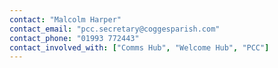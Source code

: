 ```yaml
---
contact: "Malcolm Harper"
contact_email: "pcc.secretary@coggesparish.com"
contact_phone: "01993 772443"
contact_involved_with: ["Comms Hub", "Welcome Hub", "PCC"]
---
```

